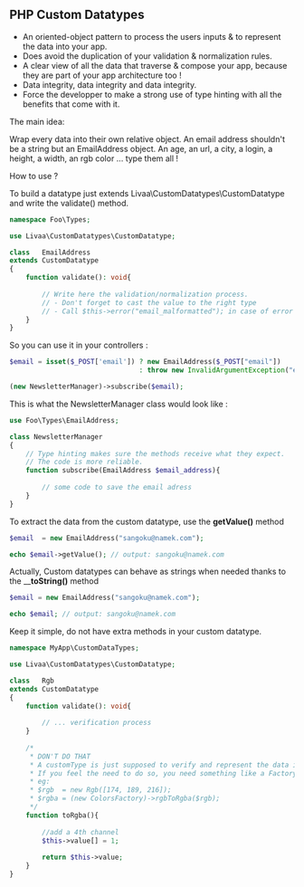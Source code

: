 PHP Custom Datatypes
-------------------

- An oriented-object pattern to process the users inputs & to represent the data into your app.
- Does avoid the duplication of your validation & normalization rules.
- A clear view of all the data that traverse & compose your app, because they are part of your app architecture too ! 
- Data integrity, data integrity and data integrity.
- Force the developper to make a strong use of type hinting with all the benefits that come with it.


The main idea:

Wrap every data into their own relative object.
An email address shouldn't be a string but an EmailAddress object. 
An age, an url, a city, a login, a height, a width, an rgb color ... type them all !


How to use ?

To build a datatype just extends Livaa\CustomDatatypes\CustomDatatype and write the validate() method.

```php
namespace Foo\Types;

use Livaa\CustomDatatypes\CustomDatatype;

class   EmailAddress
extends CustomDatatype
{
    function validate(): void{
    
        // Write here the validation/normalization process.
        // - Don't forget to cast the value to the right type       
        // - Call $this->error("email_malformatted"); in case of error
    }
}
```

So you can use it in your controllers :

```php
$email = isset($_POST['email']) ? new EmailAddress($_POST["email"]) 
                                : throw new InvalidArgumentException("email_address_missing");

(new NewsletterManager)->subscribe($email);

```
This is what the NewsletterManager class would look like :

```php
use Foo\Types\EmailAddress;

class NewsletterManager
{   
    // Type hinting makes sure the methods receive what they expect.
    // The code is more reliable.
    function subscribe(EmailAddress $email_address){ 
    
        // some code to save the email adress
    }
}
```
 
To extract the data from the custom datatype, use the __getValue()__ method

```php
$email  = new EmailAddress("sangoku@namek.com");

echo $email->getValue(); // output: sangoku@namek.com
```

Actually, Custom datatypes can behave as strings when needed thanks to the ____toString()__ method

```php
$email = new EmailAddress("sangoku@namek.com");

echo $email; // output: sangoku@namek.com
```

Keep it simple, do not have extra methods in your custom datatype.
  
```php
namespace MyApp\CustomDataTypes;

use Livaa\CustomDatatypes\CustomDatatype;

class   Rgb
extends CustomDatatype
{
    function validate(): void{
    
        // ... verification process
    }
    
    /* 
     * DON'T DO THAT
     * A customType is just supposed to verify and represent the data it does encapsulate, nothing else.      
     * If you feel the need to do so, you need something like a Factory:
     * eg: 
     * $rgb  = new Rgb([174, 189, 216]);
     * $rgba = (new ColorsFactory)->rgbToRgba($rgb);
     */  
    function toRgba(){
        
        //add a 4th channel
        $this->value[] = 1;
        
        return $this->value;
    }
}
```
  
